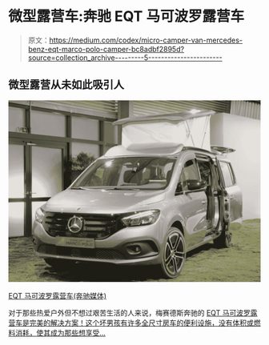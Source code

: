 # 微型露营车:奔驰 EQT 马可波罗露营车

> 原文：<https://medium.com/codex/micro-camper-van-mercedes-benz-eqt-marco-polo-camper-bc8adbf2895d?source=collection_archive---------5----------------------->

## 微型露营从未如此吸引人

![](img/430c5fe4f52dd9b428b5993dd05b343e.png)

[EQT 马可波罗露营车(奔驰媒体)](https://group-media.mercedes-benz.com/marsMediaSite/en/instance/picture/The-Concept-EQT-Marco-Polo.xhtml?oid=54663896&ls=L2VuL2luc3RhbmNlL2tvL0VsZWN0cmlmaWVkLWNhbXBpbmctaW4tdGhlLW5ldy1TbWFsbC1WYW4tZnJvbS1NZXJjZWRlcy1CZW56LWNlbGVicmF0ZXMtaXRzLXByZW1pZXJlLnhodG1sP29pZD01NDY1MDQ3MiZyZWxJZD0xMDAxJmZyb21PaWQ9NTQ2NTA0NzImcmVzdWx0SW5mb1R5cGVJZD0xNzImZnJvbUluZm9UeXBlSWQ9NDA2MjY!&rs=16)

对于那些热爱户外但不想过艰苦生活的人来说，梅赛德斯奔驰的 [EQT 马可波罗露营车是完美的解决方案！这个坏男孩有许多全尺寸房车的便利设施，没有体积或燃料消耗，使其成为那些想享受…](https://group-media.mercedes-benz.com/marsMediaSite/en/instance/ko/Electrified-camping-in-the-new-Small-Van-from-Mercedes-Benz-celebrates-its-premiere.xhtml?oid=54650472&ls=L2VuL2luc3RhbmNlL2tvL0VRVC54aHRtbD9vaWQ9NDk3NTAwNzImcmVsSWQ9NjA4MjkmZnJvbU9pZD00OTc1MDA3MiZyZXN1bHRJbmZvVHlwZUlkPTQwNjI2JnZpZXdUeXBlPXRodW1icyZzb3J0RGVmaW5pdGlvbj1QVUJMSVNIRURfQVQtMiZ0aHVtYlNjYWxlSW5kZXg9MSZyb3dDb3VudHNJbmRleD01JmZyb21JbmZvVHlwZUlkPTQwNjI4&rs=0)